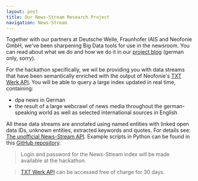 ```yaml
---
layout: post
title: Our News-Stream Research Project
navigation: News-Stream
---
```


Together with our partners at Deutsche Welle, Fraunhofer IAIS and Neofonie GmbH, we've been sharpening Big Data tools for use in the newsroom. You can read about what we do and how we do it in our [project blog](http://newsstreamproject.org/) (german only, sorry).

For the hackathon specifically, we wil be providing you with data streams that have been semantically enriched with the output of Neofonie's [TXT Werk API](http://txtwerk.de/). You will be able to query a large index updated in real time, containing:

  * dpa news in German 
  * the result of a large webcrawl of news media throughout the german-speaking world as well as selected international sources in English
  
All these data streams are annotated using named entities with linked open data IDs, unknown entities, extracted keywords and quotes. For details see: [The unofficial News-Stream API](https://github.com/dpa-newslab/tickertools2016/blob/master/neofonie/EnglischHowToHackathon.md). Example scripts in Python can be found in this [GitHub repository](https://github.com/dpa-newslab/tickertools2016/tree/master/neofonie).

> Login and password for the News-Stream index will be made available at the hackathon. 

> [TXT Werk API](http://txtwerk.de/) can be accessed free of charge for 30 days.

